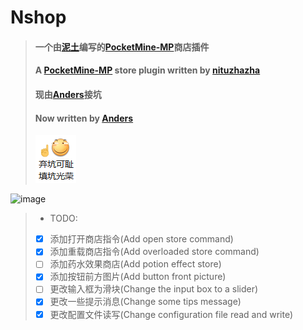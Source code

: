 # Nshop
> #### 一个由[泥土](https://github.com/nituzhazha)编写的[PocketMine-MP](https://github.com/pmmp/PocketMine-MP)商店插件
> #### A [PocketMine-MP](https://github.com/pmmp/PocketMine-MP) store plugin written by [nituzhazha](https://github.com/nituzhazha)
> #### 现由[Anders](https://github.com/Anders233)接坑
> #### Now written by [Anders](https://github.com/Anders233)
> ![弃坑可耻，填坑光荣](https://raw.githubusercontent.com/Anders233/Nshop/master/img.png)

![image](https://github.com/nituzhazha/Nshop/blob/master/photo.JPG)

> - TODO:
>  - [X] 添加打开商店指令(Add open store command)
>  - [X] 添加重载商店指令(Add overloaded store command)
>  - [ ] 添加药水效果商店(Add potion effect store)
>  - [X] 添加按钮前方图片(Add button front picture)
>  - [ ] 更改输入框为滑块(Change the input box to a slider)
>  - [X] 更改一些提示消息(Change some tips message)
>  - [X] 更改配置文件读写(Change configuration file read and write)
